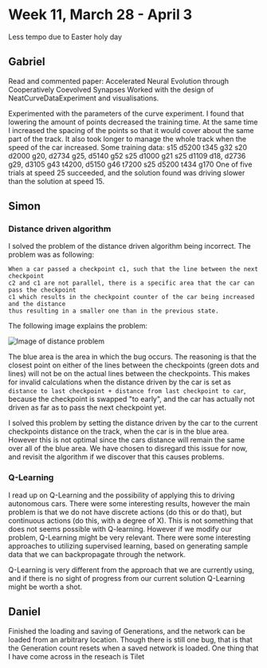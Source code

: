 # Week 11, March 28 - April 3
Less tempo due to Easter holy day

## Gabriel 
Read and commented paper: Accelerated Neural Evolution through Cooperatively Coevolved Synapses
Worked with the design of NeatCurveDataExperiment and visualisations.

Experimented with the parameters of the curve experiment. I found that lowering the amount of points decreased the training time. At the same time I increased the spacing of the points so that it would cover about the same part of the track. It also took longer to manage the whole track when the speed of the car increased. Some training data:
s15 d5200 t345 g32
s20 d2000 g20, d2734 g25, d5140 g52 
s25 d1000 g21
s25 d1109 d18, d2736 g29, d3105 g43 t4200, d5150 g46 t7200
s25 d5200 t434 g170
One of five trials at speed 25 succeeded, and the solution found was driving slower than the solution at speed 15. 

## Simon

### Distance driven algorithm
I solved the problem of the distance driven algorithm being incorrect. The problem was as following:
```
When a car passed a checkpoint c1, such that the line between the next checkpoint
c2 and c1 are not parallel, there is a specific area that the car can pass the checkpoint
c1 which results in the checkpoint counter of the car being increased and the distance
thus resulting in a smaller one than in the previous state.
```

The following image explains the problem:

![Image of distance problem](http://i.imgur.com/JBdJ4Fw.png)

The blue area is the area in which the bug occurs. The reasoning is that the closest point on either of the lines between the checkpoints (green dots and lines) will not be on the actual lines between the checkpoints. This makes for invalid calculations when the distance driven by the car is set as `distance to last checkpoint + distance from last checkpoint to car`, because the checkpoint is swapped "to early", and the car has actually not driven as far as to pass the next checkpoint yet.

I solved this problem by setting the distance driven by the car to the current checkpoints distance on the track, when the car is in the blue area. However this is not optimal since the cars distance will remain the same over all of the blue area. We have chosen to disregard this issue for now, and revisit the algorithm if we discover that this causes problems.

### Q-Learning
I read up on Q-Learning and the possibility of applying this to driving autonomous cars. There were some interesting results, however the main problem is that we do not have discrete actions (do this or do that), but continuous actions (do this, with a degree of X). This is not something that does not seems possible with Q-learning. However if we modify our problem, Q-Learning might be very relevant. There were some interesting approaches to utilizing supervised learning, based on generating sample data that we can backpropagate through the network.

Q-Learning is very different from the approach that we are currently using, and if there is no sight of progress from our current solution Q-Learning might be worth a shot.

## Daniel
Finished the loading and saving of Generations, and the network can be loaded from an arbitrary location. Though there is still one bug, that is that the Generation count resets when a saved network is loaded.
One thing that I have come across in the reseach is Tilet
